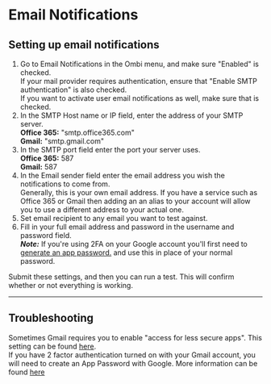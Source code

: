 # Email Notifications

## Setting up email notifications

1. Go to Email Notifications in the Ombi menu, and make sure "Enabled" is checked.  
If your mail provider requires authentication, ensure that "Enable SMTP authentication" is also checked.  
If you want to activate user email notifications as well, make sure that is checked.  
1. In the SMTP Host name or IP field, enter the address of your SMTP server.  
**Office 365:** "smtp.office365.com"  
**Gmail:** "smtp.gmail.com"  
1. In the SMTP port field enter the port your server uses.  
**Office 365:** 587  
**Gmail:** 587  
1. In the Email sender field enter the email address you wish the notifications to come from.  
Generally, this is your own email address. If you have a service such as Office 365 or Gmail then adding an an alias to your account will allow you to use a different address to your actual one.  
1. Set email recipient to any email you want to test against.  
1. Fill in your full email address and password in the username and password field.  
_**Note:**_ If you're using 2FA on your Google account you'll first need to [generate an app password.](https://support.google.com/accounts/answer/185833?hl=en) and use this in place of your normal password.

Submit these settings, and then you can run a test. This will confirm whether or not everything is working.

***

## Troubleshooting

Sometimes Gmail requires you to enable "access for less secure apps". This setting can be found [here](https://myaccount.google.com/lesssecureapps).  
If you have 2 factor authentication turned on with your Gmail account, you will need to create an App Password with Google. More information can be found [here](https://support.google.com/accounts/answer/185833)